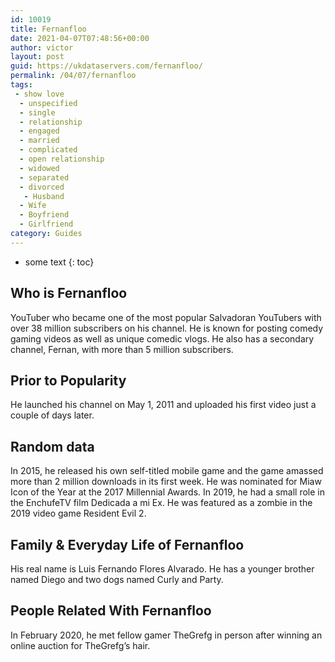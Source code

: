 ```yaml
---
id: 10019
title: Fernanfloo
date: 2021-04-07T07:48:56+00:00
author: victor
layout: post
guid: https://ukdataservers.com/fernanfloo/
permalink: /04/07/fernanfloo
tags:
 - show love
  - unspecified
  - single
  - relationship
  - engaged
  - married
  - complicated
  - open relationship
  - widowed
  - separated
  - divorced
   - Husband
  - Wife
  - Boyfriend
  - Girlfriend
category: Guides
---
```


* some text
{: toc}


## Who is Fernanfloo



YouTuber who became one of the most popular Salvadoran YouTubers with over 38 million subscribers on his channel. He is known for posting comedy gaming videos as well as unique comedic vlogs. He also has a secondary channel, Fernan, with more than 5 million subscribers. 

                
                
                
## Prior to Popularity



He launched his channel on May 1, 2011 and uploaded his first video just a couple of days later.

                
                
                
## Random data



In 2015, he released his own self-titled mobile game and the game amassed more than 2 million downloads in its first week. He was nominated for Miaw Icon of the Year at the 2017 Millennial Awards. In 2019, he had a small role in the EnchufeTV film Dedicada a mi Ex. He was featured as a zombie in the 2019 video game Resident Evil 2. 

                
                
                
## Family & Everyday Life of Fernanfloo



His real name is Luis Fernando Flores Alvarado. He has a younger brother named Diego and two dogs named Curly and Party. 

                
                
                
## People Related With Fernanfloo



In February 2020, he met fellow gamer TheGrefg in person after winning an online auction for TheGrefg&#8217;s hair. 

                
              
            
          
          
          